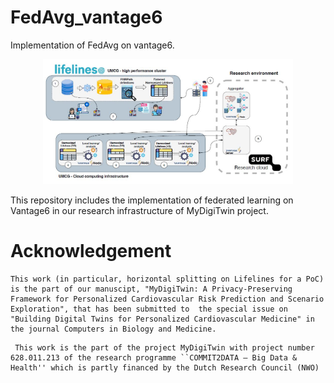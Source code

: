 # FedAvg_vantage6
Implementation of FedAvg on vantage6.

<p align="center">
  <img height="200" src="research_infra_mdt_poc.JPG">
</p>


This repository includes the implementation of federated learning on Vantage6 in our research infrastructure of MyDigiTwin project. 



# Acknowledgement
```
This work (in particular, horizontal splitting on Lifelines for a PoC) is the part of our manuscipt, "MyDigiTwin: A Privacy-Preserving Framework for Personalized Cardiovascular Risk Prediction and Scenario Exploration", that has been submitted to  the special issue on "Building Digital Twins for Personalized Cardiovascular Medicine" in the journal Computers in Biology and Medicine.
```


```
 This work is the part of the project MyDigiTwin with project number 628.011.213 of the research programme ``COMMIT2DATA – Big Data & Health'' which is partly financed by the Dutch Research Council (NWO)
```
